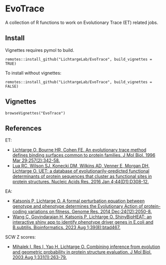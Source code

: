 # EvoTrace
A collection of R functions to work on Evolutionary Trace (ET) related jobs.

## Install
Vignettes requires pymol to build.
```
remotes::install_github("LichtargeLab/EvoTrace", build_vignettes = TRUE)
```

To install without vignettes:
```
remotes::install_github("LichtargeLab/EvoTrace", build_vignettes = FALSE)
```

## Vignettes
```
browseVignettes("EvoTrace")
```

## References
ET:
* [Lichtarge O, Bourne HR, Cohen FE. An evolutionary trace method defines 
binding surfaces common to protein families. J Mol Biol. 1996 
Mar 29;257(2):342-58.](https://pubmed.ncbi.nlm.nih.gov/8609628/)
* [Lua RC, Wilson SJ, Konecki DM, Wilkins AD, Venner E, Morgan DH, Lichtarge O. 
UET: a database of evolutionarily-predicted functional determinants of 
protein sequences that cluster as functional sites in protein structures. 
Nucleic Acids Res. 2016 Jan 4;44(D1):D308-12.](https://pubmed.ncbi.nlm.nih.gov/26590254/)

EA:
* [Katsonis P, Lichtarge O. A formal perturbation equation between
genotype and phenotype determines the Evolutionary Action of
protein-coding variations on fitness. Genome Res. 2014
Dec;24(12):2050-8.](https://genome.cshlp.org/content/24/12/2050.long)
* [Wang C, Govindarajan H, Katsonis P, Lichtarge O. ShinyBioHEAT: an
interactive shiny app to identify phenotype driver genes in E.coli and
B.subtilis. Bioinformatics. 2023 Aug
1;39(8):btad467.](https://academic.oup.com/bioinformatics/article/39/8/btad467/7234070)

SCW Z scores:
* [Mihalek I, Res I, Yao H, Lichtarge O. Combining inference from 
evolution and geometric probability in protein structure evaluation. 
J Mol Biol. 2003 Aug 1;331(1):263-79.](https://www.sciencedirect.com/science/article/abs/pii/S0022283603006636)
